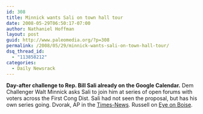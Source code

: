 ```yaml
---
id: 308
title: Minnick wants Sali on town hall tour
date: 2008-05-29T06:50:17-07:00
author: Nathaniel Hoffman
layout: post
guid: http://www.paleomedia.org/?p=308
permalink: /2008/05/29/minnick-wants-sali-on-town-hall-tour/
dsq_thread_id:
  - "113858212"
categories:
  - Daily Newsrack
---
```

**Day-after challenge to Rep. Bill Sali already on the Google Calendar.** Dem Challenger Walt Minnick asks Sali to join him at series of open forums with voters across the First Cong Dist. Sali had not seen the proposal, but has his own series going. Dvorak, AP in the [Times-News](http://www.magicvalley.com/articles/2008/05/29/ap-state-id/d90uvvd80.txt). Russell on [Eye on Boise](http://www.spokesmanreview.com/blogs/boise/archive/?postID=7870).